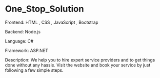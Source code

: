 # One_Stop_Solution

Frontend: HTML , CSS , JavaScript , Bootstrap

Backend: Node.js

Language: C#

Framework: ASP.NET

Description: We help you to hire expert service providers and to get things done without any hassle. Visit the website and book your service by just following a few simple steps.


